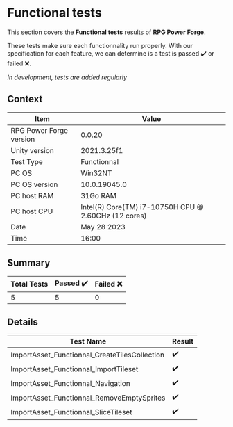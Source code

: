 # Functional tests

This section covers the **Functional tests** results of **RPG Power Forge**.

These tests make sure each functionnality run properly. With our specification for each feature, we can determine is a test is passed ✔️ or failed ❌.

*In development, tests are added regularly*

## Context

Item|Value
--|---
RPG Power Forge version| 0.0.20
Unity version| 2021.3.25f1
Test Type| Functionnal
PC OS| Win32NT
PC OS version| 10.0.19045.0
PC host RAM| 31Go RAM
PC host CPU| Intel(R) Core(TM) i7-10750H CPU @ 2.60GHz (12 cores)
Date| May 28 2023
Time| 16:00

## Summary

Total Tests|Passed ✔️|Failed ❌
-------|--------|---
5|5|0

## Details

Test Name|Result
-------|--------
ImportAsset_Functionnal_CreateTilesCollection| ✔️
ImportAsset_Functionnal_ImportTileset| ✔️
ImportAsset_Functionnal_Navigation| ✔️
ImportAsset_Functionnal_RemoveEmptySprites| ✔️
ImportAsset_Functionnal_SliceTileset| ✔️
